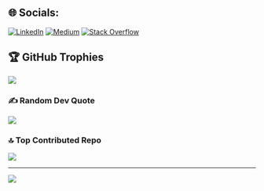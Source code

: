 
## 🌐 Socials:
[![LinkedIn](https://img.shields.io/badge/LinkedIn-%230077B5.svg?logo=linkedin&logoColor=white)](https://linkedin.com/in/https://www.linkedin.com/in/nitinvarda/) [![Medium](https://img.shields.io/badge/Medium-12100E?logo=medium&logoColor=white)](https://nitinvarda.medium.com/) [![Stack Overflow](https://img.shields.io/badge/-Stackoverflow-FE7A16?logo=stack-overflow&logoColor=white)](https://stackoverflow.com/users/9790809) 



## 🏆 GitHub Trophies
![](https://github-profile-trophy.vercel.app/?username=nitinvarda&theme=alduin&no-frame=false&no-bg=false&margin-w=4)

### ✍️ Random Dev Quote
![](https://quotes-github-readme.vercel.app/api?type=horizontal&theme=radical)

### 🔝 Top Contributed Repo
![](https://github-contributor-stats.vercel.app/api?username=nitinvarda&limit=5&theme=dark&combine_all_yearly_contributions=true)

---
[![](https://visitcount.itsvg.in/api?id=nitinvarda&icon=0&color=0)](https://visitcount.itsvg.in)

<!-- Proudly created with GPRM ( https://gprm.itsvg.in ) -->
